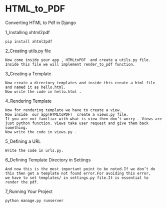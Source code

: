 # HTML_to_PDF
Converting HTML to Pdf in Django

1_Installing xhtml2pdf

    pip install xhtml2pdf
  
2_Creating utils.py file
    
    Now come inside your app , HTMLtoPDF  and create a utils.py file.
    Inside this file we will implement render_to_pdf function.

3_Creating a Template

    Now create a directory templates and inside this create a html file and named it as hello.html.
    Now write the code in hello.html .
   

4_Rendering Template

    Now for rendering template we have to create a view.
    Now inside  our app(HTMLtoPDF)  create a views.py file.
    If you are not familiar with what is view then don’t worry – Views are just python function. Views take user request and give them back something.
    Now write the code in views.py .

5_Defining a URL

    Write the code in urls.py.

6_Defining Template Directory in Settings

    And now this is the most important point to be noted.If we don’t do this then get a template not found error.For avoiding this error, 
    we have to set templates/ in settings.py file.It is essential to render the pdf.

7_Running Your Project

    python manage.py runserver
 


